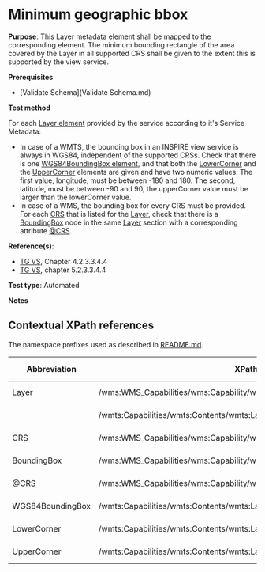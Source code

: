 # Minimum geographic bbox

**Purpose**: This Layer metadata element shall be mapped to the corresponding element. The minimum bounding rectangle of the area covered by the Layer in all supported CRS shall be given to the extent this is supported by the view service.

**Prerequisites**

* [Validate Schema](Validate Schema.md)

**Test method**

For each [Layer element](#layer) provided by the service according to it's Service Metadata:

* In case of a WMTS, the bounding box in an INSPIRE view service is always in WGS84, independent of the supported CRSs. Check that there is one [WGS84BoundingBox element](#wgs84bbox), and that both the [LowerCorner](#lowerCorner) and the [UpperCorner](#upperCorner) elements are given and have two numeric values. The first value, longitude, must be between -180 and 180. The second, latitude, must be between -90 and 90, the upperCorner value must be larger than the lowerCorner value.
* In case of a WMS, the bounding box for every CRS must be provided. For each [CRS](#wmsCRS) that is listed for the [Layer](#Layer), check that there is a [BoundingBox](#BoundingBox) node in the same [Layer](#Layer) section with a corresponding attribute [@CRS](#CRS).

**Reference(s)**:


* [TG VS](README.md#ref_TG_VS), Chapter 4.2.3.3.4.4
* [TG VS](README.md#ref_TG_VS), chapter 5.2.3.3.4.4

**Test type**: Automated

**Notes**

## Contextual XPath references

The namespace prefixes used as described in [README.md](README.md#namespaces).

Abbreviation                                     |  XPath expression												|  Parameter  value
------------------------------------------------ | ---------------------------------------------------------------	| ---------------------------------------------------------------
Layer <a name="Layer"></a> | /wms:WMS_Capabilities/wms:Capability/wms:Layer | ISO 19128
                           | /wmts:Capabilities/wmts:Contents/wmts:Layer | WMTS 1.0.0
CRS <a name="wmsCRS"></a> | /wms:WMS_Capabilities/wms:Capability/wms:Layer/wms:CRS | ISO 19128
BoundingBox <a name="BoundingBox"></a> | /wms:WMS_Capabilities/wms:Capability/wms:Layer/BoundingBox | ISO 19128
@CRS <a name="CRS"></a> | /wms:WMS_Capabilities/wms:Capability/wms:Layer/BoundingBox[@CRS] | ISO 19128
WGS84BoundingBox <a name="wgs84bbox"></a> | /wmts:Capabilities/wmts:Contents/wmts:Layer/ows:WGS84BoundingBox | WMTS 1.0.0
LowerCorner <a name="lowerCorner"></a> | /wmts:Capabilities/wmts:Contents/wmts:Layer/ows:WGS84BoundingBox/ows:LowerCorner | WMTS 1.0.0
UpperCorner <a name="upperCorner"></a> | /wmts:Capabilities/wmts:Contents/wmts:Layer/ows:WGS84BoundingBox/ows:UpperCorner | WMTS 1.0.0
